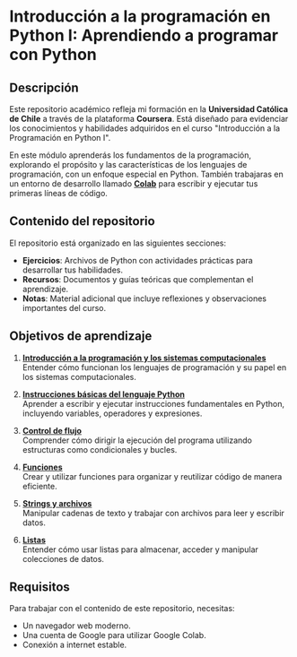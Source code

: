 # Introducción a la programación en Python I: Aprendiendo a programar con Python

## Descripción
Este repositorio académico refleja mi formación en la **Universidad Católica de Chile** a través de la plataforma **Coursera**. Está diseñado para evidenciar los conocimientos y habilidades adquiridos en el curso "Introducción a la Programación en Python I".  

En este módulo aprenderás los fundamentos de la programación, explorando el propósito y las características de los lenguajes de programación, con un enfoque especial en Python. También trabajaras en un entorno de desarrollo llamado **[Colab](https://colab.research.google.com/)** para escribir y ejecutar tus primeras líneas de código.

## Contenido del repositorio
El repositorio está organizado en las siguientes secciones:
- **Ejercicios**: Archivos de Python con actividades prácticas para desarrollar tus habilidades.
- **Recursos**: Documentos y guías teóricas que complementan el aprendizaje.
- **Notas**: Material adicional que incluye reflexiones y observaciones importantes del curso.

## Objetivos de aprendizaje
1. [**Introducción a la programación y los sistemas computacionales**](https://colab.research.google.com/drive/1vb2OYbCjz0CDgASzsLE1KcnPNV9tvrHg?usp=sharing)  
   Entender cómo funcionan los lenguajes de programación y su papel en los sistemas computacionales.  

2. [**Instrucciones básicas del lenguaje Python**](#instrucciones-básicas-del-lenguaje-python)  
   Aprender a escribir y ejecutar instrucciones fundamentales en Python, incluyendo variables, operadores y expresiones.

3. [**Control de flujo**](#control-de-flujo)  
   Comprender cómo dirigir la ejecución del programa utilizando estructuras como condicionales y bucles.

4. [**Funciones**](#funciones)  
   Crear y utilizar funciones para organizar y reutilizar código de manera eficiente.  

5. [**Strings y archivos**](#strings-y-archivos)  
   Manipular cadenas de texto y trabajar con archivos para leer y escribir datos.  

6. [**Listas**](#listas)  
   Entender cómo usar listas para almacenar, acceder y manipular colecciones de datos.  

## Requisitos
Para trabajar con el contenido de este repositorio, necesitas:
- Un navegador web moderno.
- Una cuenta de Google para utilizar Google Colab.
- Conexión a internet estable.

